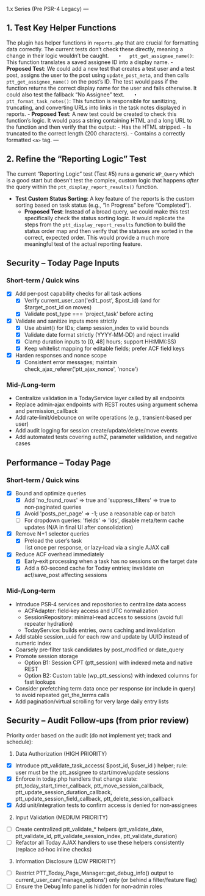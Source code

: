 1.x Series (Pre PSR-4 Legacy)
—

## 1. Test Key Helper Functions

The plugin has helper functions in `reports.php` that are crucial for formatting data correctly. The current tests don’t check these directly, meaning a change in their logic wouldn’t be caught.
`	•	ptt_get_assignee_name()`: This function translates a saved assignee ID into a display name.
	- **Proposed Test**: We could add a new test that creates a test user and a test post, assigns the user to the post using `update_post_meta`, and then calls `ptt_get_assignee_name()` on the post’s ID. The test would pass if the function returns the correct display name for the user and fails otherwise. It could also test the fallback “No Assignee” text.
`	•	ptt_format_task_notes()`: This function is responsible for sanitizing, truncating, and converting URLs into links in the task notes displayed in reports.
	- **Proposed Test**: A new test could be created to check this function’s logic. It would pass a string containing HTML and a long URL to the function and then verify that the output:
		- Has the HTML stripped.
		- Is truncated to the correct length (200 characters).
		- Contains a correctly formatted `<a>` tag.
—

## 2. Refine the “Reporting Logic” Test

The current “Reporting Logic” test (Test #5) runs a generic `WP_Query` which is a good start but doesn’t test the complex, custom logic that happens _after_ the query within the `ptt_display_report_results()` function.
- **Test Custom Status Sorting**: A key feature of the reports is the custom sorting based on task status (e.g., “In Progress” before “Completed”).
	- **Proposed Test**: Instead of a broad query, we could make this test specifically check the status sorting logic. It would replicate the steps from the `ptt_display_report_results` function to build the status order map and then verify that the statuses are sorted in the correct, expected order. This would provide a much more meaningful test of the actual reporting feature.


## Security – Today Page Inputs

### Short‑term / Quick wins
- [x] Add per‑post capability checks for all task actions
  - [x] Verify current_user_can('edit_post', $post_id) (and for $target_post_id on moves)
  - [x] Validate post_type === 'project_task' before acting
- [x] Validate and sanitize inputs more strictly
  - [x] Use absint() for IDs; clamp session_index to valid bounds
  - [x] Validate date format strictly (YYYY‑MM‑DD) and reject invalid
  - [x] Clamp duration inputs to [0, 48] hours; support HH:MM(:SS)
  - [x] Keep whitelist mapping for editable fields; prefer ACF field keys
- [x] Harden responses and nonce scope
  - [x] Consistent error messages; maintain check_ajax_referer('ptt_ajax_nonce', 'nonce')

### Mid‑/Long‑term
- Centralize validation in a TodayService layer called by all endpoints
- Replace admin‑ajax endpoints with REST routes using argument schema and permission_callback
- Add rate‑limit/debounce on write operations (e.g., transient‑based per user)
- Add audit logging for session create/update/delete/move events
- Add automated tests covering authZ, parameter validation, and negative cases

## Performance – Today Page

### Short‑term / Quick wins
- [x] Bound and optimize queries
  - [x] Add 'no_found_rows' => true and 'suppress_filters' => true to non‑paginated queries
  - [x] Avoid 'posts_per_page' => -1; use a reasonable cap or batch
  - [ ] For dropdown queries: 'fields' => 'ids', disable meta/term cache updates (N/A in final UI after consolidation)
- [x] Remove N+1 selector queries
  - [x] Preload the user’s task <option> list once per response, or lazy‑load via a single AJAX call
- [x] Reduce ACF overhead immediately
  - [x] Early‑exit processing when a task has no sessions on the target date
  - [x] Add a 60‑second cache for Today entries; invalidate on acf/save_post affecting sessions

### Mid‑/Long‑term
- Introduce PSR‑4 services and repositories to centralize data access
  - ACFAdapter: field‑key access and UTC normalization
  - SessionRepository: minimal‑read access to sessions (avoid full repeater hydration)
  - TodayService: builds entries, owns caching and invalidation
- Add stable session_uuid for each row and update by UUID instead of numeric index
- Coarsely pre‑filter task candidates by post_modified or date_query
- Promote session storage
  - Option B1: Session CPT (ptt_session) with indexed meta and native REST
  - Option B2: Custom table (wp_ptt_sessions) with indexed columns for fast lookups
- Consider prefetching term data once per response (or include in query) to avoid repeated get_the_terms calls
- Add pagination/virtual scrolling for very large daily entry lists


## Security – Audit Follow‑ups (from prior review)

Priority order based on the audit (do not implement yet; track and schedule):

1) Data Authorization (HIGH PRIORITY)
- [x] Introduce ptt_validate_task_access( $post_id, $user_id ) helper; rule: user must be the ptt_assignee to start/move/update sessions
- [x] Enforce in today.php handlers that change state: ptt_today_start_timer_callback, ptt_move_session_callback, ptt_update_session_duration_callback, ptt_update_session_field_callback, ptt_delete_session_callback
- [x] Add unit/integration tests to confirm access is denied for non‑assignees

2) Input Validation (MEDIUM PRIORITY)
- [ ] Create centralized ptt_validate_* helpers (ptt_validate_date, ptt_validate_id, ptt_validate_session_index, ptt_validate_duration)
- [ ] Refactor all Today AJAX handlers to use these helpers consistently (replace ad‑hoc inline checks)

3) Information Disclosure (LOW PRIORITY)
- [ ] Restrict PTT_Today_Page_Manager::get_debug_info() output to current_user_can('manage_options') only (or behind a filter/feature flag)
- [ ] Ensure the Debug Info panel is hidden for non‑admin roles
